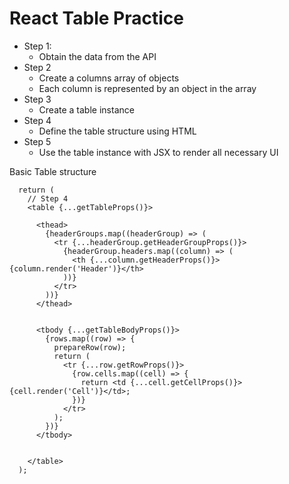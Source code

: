 # React Table Practice

- Step 1:
  - Obtain the data from the API
- Step 2
  - Create a columns array of objects
  - Each column is represented by an object in the array
- Step 3
  - Create a table instance
- Step 4
  - Define the table structure using HTML
- Step 5
  - Use the table instance with JSX to render all necessary UI

Basic Table structure

```
  return (
    // Step 4
    <table {...getTableProps()}>

      <thead>
        {headerGroups.map((headerGroup) => (
          <tr {...headerGroup.getHeaderGroupProps()}>
            {headerGroup.headers.map((column) => (
              <th {...column.getHeaderProps()}>{column.render('Header')}</th>
            ))}
          </tr>
        ))}
      </thead>


      <tbody {...getTableBodyProps()}>
        {rows.map((row) => {
          prepareRow(row);
          return (
            <tr {...row.getRowProps()}>
              {row.cells.map((cell) => {
                return <td {...cell.getCellProps()}>{cell.render('Cell')}</td>;
              })}
            </tr>
          );
        })}
      </tbody>


    </table>
  );
```
